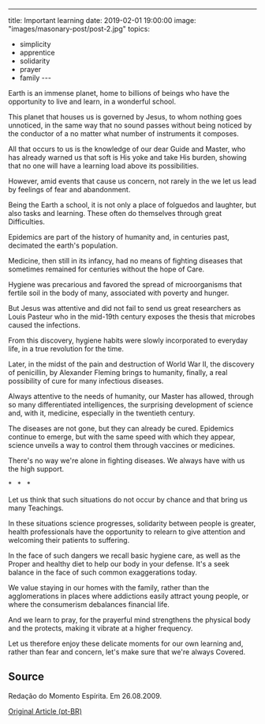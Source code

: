 ---
title: Important learning
date: 2019-02-01 19:00:00
image: "images/masonary-post/post-2.jpg"
topics: 
- simplicity
- apprentice
- solidarity
- prayer
- family
--- 

Earth is an immense planet, home to billions of beings who have the
opportunity to live and learn, in a wonderful school.

This planet that houses us is governed by Jesus, to whom nothing goes unnoticed,
in the same way that no sound passes without being noticed by the conductor of a
no matter what number of instruments it composes.

All that occurs to us is the knowledge of our dear Guide and Master, who has already
warned us that soft is His yoke and take His burden, showing that no one will have
a learning load above its possibilities.

However, amid events that cause us concern, not rarely in the
we let us lead by feelings of fear and abandonment.

Being the Earth a school, it is not only a place of folguedos and laughter, but also
tasks and learning. These often do themselves through great
Difficulties.

Epidemics are part of the history of humanity and, in centuries past,
decimated the earth's population.

Medicine, then still in its infancy, had no means of fighting
diseases that sometimes remained for centuries without the hope of
Care.

Hygiene was precarious and favored the spread of microorganisms that
fertile soil in the body of many, associated with poverty and hunger.

But Jesus was attentive and did not fail to send us great researchers as
Louis Pasteur who in the mid-19th century exposes the thesis that microbes
caused the infections.

From this discovery, hygiene habits were slowly incorporated
to everyday life, in a true revolution for the time.

Later, in the midst of the pain and destruction of World War II, the
discovery of penicillin, by Alexander Fleming brings to humanity, finally,
a real possibility of cure for many infectious diseases.

Always attentive to the needs of humanity, our Master has allowed, through
so many differentiated intelligences, the surprising development of science
and, with it, medicine, especially in the twentieth century.

The diseases are not gone, but they can already be cured. Epidemics
continue to emerge, but with the same speed with which they appear, science
unveils a way to control them through vaccines or medicines.

There's no way we're alone in fighting diseases. We always have with us
the high support.

*   *   *

Let us think that such situations do not occur by chance and that bring us many
Teachings.

In these situations science progresses, solidarity between people is greater,
health professionals have the opportunity to relearn to give attention and
welcoming their patients to suffering.

In the face of such dangers we recall basic hygiene care, as well as the
Proper and healthy diet to help our body in your defense. It's a
seek balance in the face of such common exaggerations today.

We value staying in our homes with the family, rather than the
agglomerations in places where addictions easily attract young people, or where the
consumerism debalances financial life.

And we learn to pray, for the prayerful mind strengthens the physical body and the
protects, making it vibrate at a higher frequency.

Let us therefore enjoy these delicate moments for our own learning and,
rather than fear and concern, let's make sure that we're always
Covered.

## Source
Redação do Momento Espírita.
Em 26.08.2009.


[Original Article (pt-BR)](http://www.momento.com.br/pt/ler_texto.php?id=2332)


